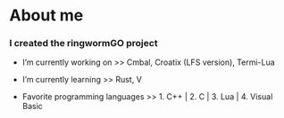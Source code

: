 # About me

### I created the ringwormGO project

-  I’m currently working on  >>
        Cmbal, Croatix (LFS version), Termi-Lua
        
-  I’m currently learning >>
            Rust, V
-  Favorite programming languages >>
       1. C++ |
       2. C   |
       3. Lua |
       4. Visual Basic
